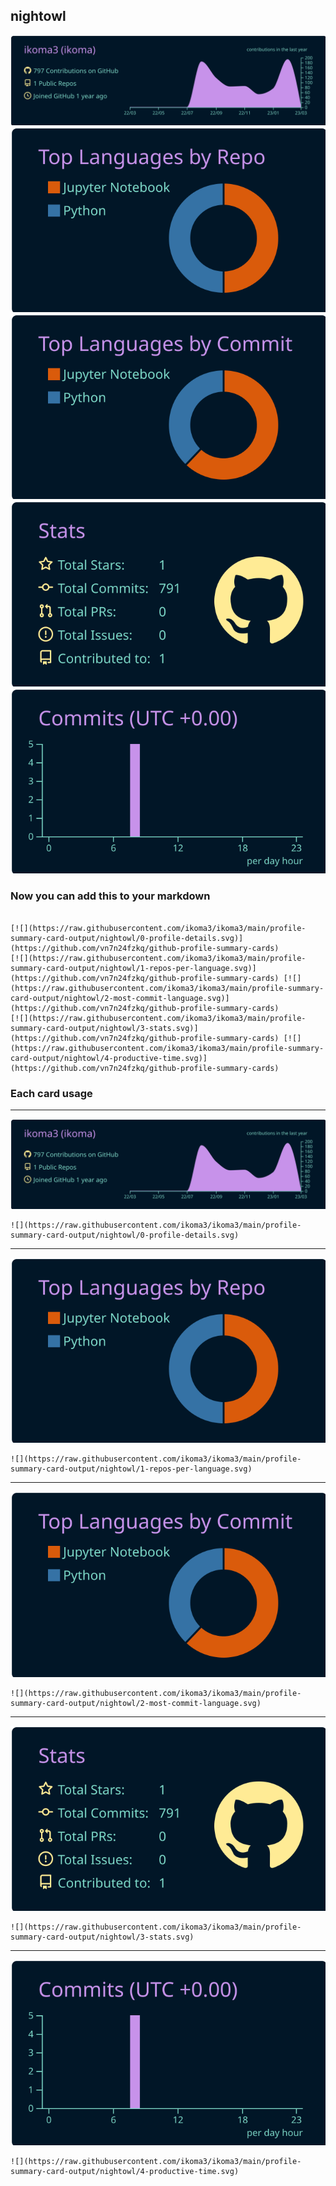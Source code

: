 ## nightowl

[![](./0-profile-details.svg)](https://github.com/vn7n24fzkq/github-profile-summary-cards)
[![](./1-repos-per-language.svg)](https://github.com/vn7n24fzkq/github-profile-summary-cards) [![](./2-most-commit-language.svg)](https://github.com/vn7n24fzkq/github-profile-summary-cards)
[![](./3-stats.svg)](https://github.com/vn7n24fzkq/github-profile-summary-cards) [![](./4-productive-time.svg)](https://github.com/vn7n24fzkq/github-profile-summary-cards)
### Now you can add this to your markdown
```

[![](https://raw.githubusercontent.com/ikoma3/ikoma3/main/profile-summary-card-output/nightowl/0-profile-details.svg)](https://github.com/vn7n24fzkq/github-profile-summary-cards)
[![](https://raw.githubusercontent.com/ikoma3/ikoma3/main/profile-summary-card-output/nightowl/1-repos-per-language.svg)](https://github.com/vn7n24fzkq/github-profile-summary-cards) [![](https://raw.githubusercontent.com/ikoma3/ikoma3/main/profile-summary-card-output/nightowl/2-most-commit-language.svg)](https://github.com/vn7n24fzkq/github-profile-summary-cards)
[![](https://raw.githubusercontent.com/ikoma3/ikoma3/main/profile-summary-card-output/nightowl/3-stats.svg)](https://github.com/vn7n24fzkq/github-profile-summary-cards) [![](https://raw.githubusercontent.com/ikoma3/ikoma3/main/profile-summary-card-output/nightowl/4-productive-time.svg)](https://github.com/vn7n24fzkq/github-profile-summary-cards)

```

### Each card usage
---

![](./0-profile-details.svg)

```
![](https://raw.githubusercontent.com/ikoma3/ikoma3/main/profile-summary-card-output/nightowl/0-profile-details.svg)
```

    

---

![](./1-repos-per-language.svg)

```
![](https://raw.githubusercontent.com/ikoma3/ikoma3/main/profile-summary-card-output/nightowl/1-repos-per-language.svg)
```

    

---

![](./2-most-commit-language.svg)

```
![](https://raw.githubusercontent.com/ikoma3/ikoma3/main/profile-summary-card-output/nightowl/2-most-commit-language.svg)
```

    

---

![](./3-stats.svg)

```
![](https://raw.githubusercontent.com/ikoma3/ikoma3/main/profile-summary-card-output/nightowl/3-stats.svg)
```

    

---

![](./4-productive-time.svg)

```
![](https://raw.githubusercontent.com/ikoma3/ikoma3/main/profile-summary-card-output/nightowl/4-productive-time.svg)
```

    
